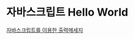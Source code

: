 # 자바스크립트 Hello World

[자바스크립트를 이용한 출력메세지](https://htmlpreview.github.io/?https://github.com/HEA143/html5/blob/master/helloworld/index.html)
